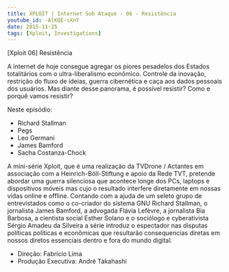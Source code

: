 ```yaml
---
title: XPLOIT | Internet Sob Ataque - 06 - Resistência
youtube_id: -AlKQE-sXnY
date: 2015-11-25
tags: [Xploit, Investigations]
---
```


[Xploit 06] Resistência

A internet de hoje consegue agregar os piores pesadelos dos Estados totalitários com o ultra-liberalismo econômico. Controle da inovação, restrição do fluxo de ideias, guerra cibernética e caça aos dados pessoais dos usuários. Mas diante desse panorama, é possível resistir? Como e porquê vamos resistir?

Neste episódio:

- Richard Stallman
- Pegs
- Leo Germani
- James Bamford
- Sacha Costanza-Chock

A mini-série Xploit, que é uma realização da TVDrone / Actantes em associação com a Heinrich-Böll-Stiftung e apoio da Rede TVT, pretende abordar uma guerra silenciosa que acontece longe dos PCs, laptops e dispositivos móveis mas cujo o resultado interfere diretamente em nossas vidas online e offline. Contando com a ajuda de um seleto grupo de entrevistados como o co-criador do sistema GNU Richard Stallman, o jornalista James Bamford, a advogada Flávia Lefèvre, a jornalista Bia Barbosa, a cientista social Esther Solano e o sociólogo e cyberativista Sérgio Amadeu da Silveira a série introduz o espectador nas disputas políticas políticas e econômicas que resultarão consequencias diretas em nossos diretos essenciais dentro e fora do mundo digital.

- Direção: Fabrício Lima
- Produção Executiva: André Takahashi


